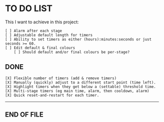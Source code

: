 # TO DO LIST

This I want to achieve in this project:

    [ ] Alarm after each stage
    [ ] Adjustable default length for timers
    [ ] Ability to set timers as either (hours):minutes:seconds or just seconds >= 60.
    [ ] Edit default & final colours
        [ ] Should default and/or final colours be per-stage?

## DONE

    [X] Flexible number of timers (add & remove timers)
    [X] Manually (quickly) adjust to a different start point (time left).
    [X] Highlight timers when they get below a (settable) threshold time.
    [X] Multi-stage timers (eg main time, alarm, then cooldown, alarm)
    [X] Quick reset-and-restart for each timer.

---
END OF FILE
---